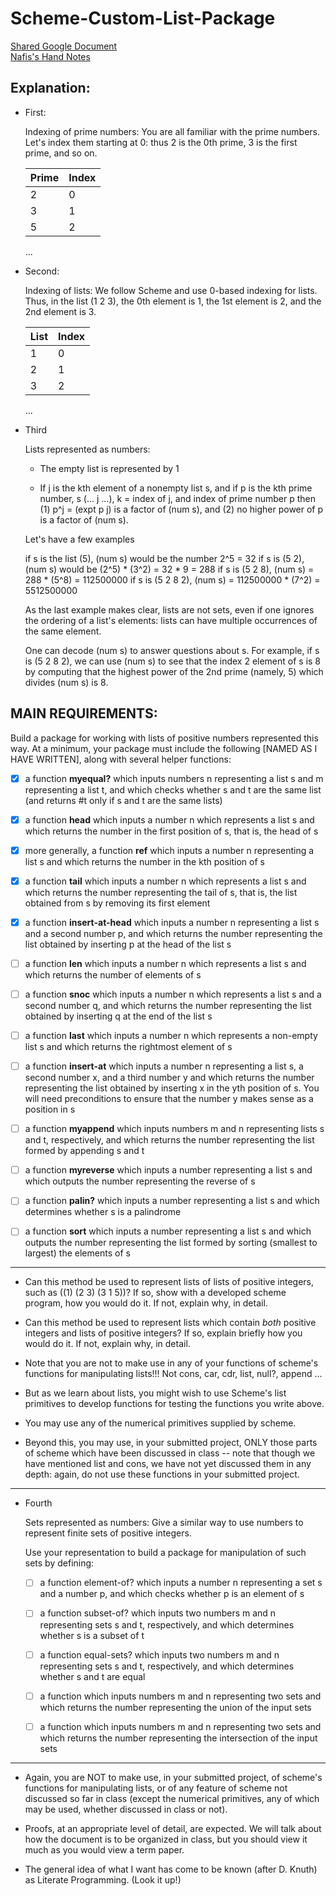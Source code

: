 # Scheme-Custom-List-Package

[Shared Google Document](https://docs.google.com/document/d/19h2Z1moOObMAWEGFSmHPZzvxmRgOOb_M6cIg8BmYzPU/edit?usp=sharing)
<br />
[Nafis's Hand Notes](https://drive.google.com/file/d/1VzWXACGPSuJKUavgdihDE_2O1HJlvjbw/view?usp=sharing)
## Explanation: 

* First:

  Indexing of prime numbers:
  You are all familiar with the prime numbers.  Let's index them starting at 0: thus 2 is the 0th prime, 3 is the first prime,
  and so on.

  | Prime | Index | 
  | ------ | ------ | 
  | 2 | 0 | 
  | 3 | 1 | 
  | 5 | 2 | 
  ...

* Second:

  Indexing of lists: 
  We follow Scheme and use 0-based indexing for lists.  Thus, in the list (1 2 3), the 0th element is 1, the 1st element is 2,
  and the 2nd element is 3.
  
  | List | Index | 
  | ------ | ------ | 
  | 1 | 0 | 
  | 2 | 1 | 
  | 3 | 2 | 
  ...

* Third

  Lists represented as numbers:
  * The empty list is represented by 1

  * If j is the kth element of a nonempty list s, and if p is the kth prime number, s (... j ...), k = index of j, and index of prime number p
  then (1) p^j = (expt p j) is a factor of (num s), and (2) no higher power of p is a factor of (num s).

  Let's have a few examples

  if s is the list (5), (num s) would be the number 2^5 = 32
  if s is (5 2), (num s) would be (2^5) * (3^2) = 32 * 9 = 288
  if s is (5 2 8), (num s) = 288 * (5^8) = 112500000
  if s is (5 2 8 2), (num s) = 112500000 * (7^2) = 5512500000

  As the last example makes clear, lists are not sets, even if one ignores the ordering of a list's elements:
  lists can have multiple occurrences of the same element.

  One can decode (num s) to answer questions about s.  For example, if s is (5 2 8 2), we can use (num s) to see that
  the index 2 element of s is 8 by computing that the highest power of the 2nd prime (namely, 5) which divides (num s)
  is 8.  




## MAIN REQUIREMENTS:



Build a package for working with lists of positive numbers represented this way.  At a minimum,
your package must include the following [NAMED AS I HAVE WRITTEN], along with several helper functions:

- [X] a function **myequal?** which inputs numbers n representing a list s and m representing a list t, and which checks whether s and
  t are the same list (and returns #t  only if s and t are the same lists)

- [X]  a function **head** which inputs a number n which represents a list s and which returns the number in the
  first position of s, that is, the head of s

- [X]  more generally, a function **ref** which inputs a number n representing a list s and which returns the number
  in the kth position of s

- [X] a function **tail** which inputs a number n which represents a list s and which returns the number representing the tail
  of s, that is, the list obtained from s by removing its first element

- [X] a function **insert-at-head** which inputs a number n representing a list s and a second number p, and which returns the number
  representing the list obtained by inserting p at the head of the list s 

- [ ] a function **len** which inputs a number n which represents a list s and which returns the number of elements of s

- [ ] a function **snoc** which inputs a number n which represents a list s and a second number q, and which returns the number
  representing the list obtained by inserting q at the end of the list s

- [ ] a function **last** which inputs a number n which represents a non-empty list s and which returns the rightmost element of s

- [ ] a function **insert-at** which inputs a number n representing a list s, a second number x, and a third number y and which returns
  the number representing the list obtained by inserting x in the yth position of s.  You will need preconditions
  to ensure that the number y makes sense as a position in s

- [ ] a function **myappend** which inputs numbers m and n representing lists s and t, respectively, and which returns the number
  representing the list formed by appending s and t

- [ ] a function **myreverse** which inputs a number representing a list s and which outputs the number representing the reverse
  of s

- [ ] a function **palin?** which inputs a number representing a list s and which determines whether s is a palindrome

- [ ] a function **sort** which inputs a number representing a list s and which outputs the number representing the list
  formed by sorting (smallest to largest) the elements of s

--- 

- Can this method be used to represent lists of lists of positive integers, such as ((1) (2 3) (3 1 5))?
If so, show with a developed scheme program, how you would do it.  If not, explain why, in detail.

- Can this method be used to represent lists which contain _both_ positive integers and lists of positive integers?
If so, explain briefly how you would do it.  If not, explain why, in detail.

- Note that you are not to make use in any of your functions of scheme's functions for manipulating lists!!! Not cons, car, cdr, list, null?, append ...

- But as we learn about lists, you might wish to use Scheme's list primitives to develop functions for testing
the functions you write above.

- You may use any of the numerical primitives supplied by scheme.

- Beyond this, you may use, in your submitted project, ONLY those parts of scheme which have been discussed in class --
note that though we have mentioned list and cons, we have not yet discussed them in any depth: again, do not use
these functions in your submitted project.

---

* Fourth

  Sets represented as numbers: 
  Give a similar way to use numbers to represent finite sets of positive integers.    

  Use your representation to build a package for manipulation of such sets by defining:

  - [ ] a function element-of? which inputs a number n representing a set s and a number p, and which checks whether p is an element of s

  - [ ] a function subset-of? which inputs two numbers m and n representing sets s and t, respectively, and which determines
    whether s is a subset of t

  - [ ] a function equal-sets? which inputs two numbers m and n representing sets s and t, respectively, and which determines
    whether s and t are equal 

  - [ ] a function which inputs numbers m and n representing two sets and which returns the number representing the union
    of the input sets

  - [ ] a function which inputs numbers m and n representing two sets and which returns the number representing the intersection
    of the input sets

--- 

- Again, you are NOT to make use, in your submitted project, of scheme's functions for manipulating lists, or of any feature of scheme not discussed so far in class (except the numerical primitives, any of which may be used, whether discussed in class or not).

- Proofs, at an appropriate level of detail, are expected.  We will talk about how the document is to be organized in class, but you should view it much as you would view a term paper.

- The general idea of what I want has come to be known (after D. Knuth) as Literate Programming. (Look it up!)

